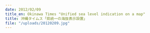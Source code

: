 ```yaml
---
date: 2012/02/09
title_en: Okinawa Times "Unified sea level indication on a map"
title: 沖縄タイムス「県統一の海抜表示設置」
file: "/uploads/20120209.jpg"
---
```

